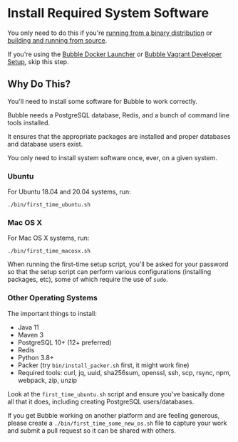 Install Required System Software
================================
You only need to do this if you're [running from a binary distribution](run-binary.md)
or [building and running from source](dev.md).

If you're using the [Bubble Docker Launcher](docker-launcher.md) or
[Bubble Vagrant Developer Setup](dev_vagrant.md), skip this step.

## Why Do This?
You'll need to install some software for Bubble to work correctly.

Bubble needs a PostgreSQL database, Redis, and a bunch of command line tools installed. 

It ensures that the appropriate packages are installed and proper databases and database users exist.

You only need to install system software once, ever, on a given system.

### Ubuntu
For Ubuntu 18.04 and 20.04 systems, run:

    ./bin/first_time_ubuntu.sh

### Mac OS X
For Mac OS X systems, run:

    ./bin/first_time_macosx.sh

When running the first-time setup script, you'll be asked for your password so that
the setup script can perform various configurations (installing packages, etc), some
of which require the use of `sudo`.

### Other Operating Systems
The important things to install:
  * Java 11
  * Maven 3
  * PostgreSQL 10+ (12+ preferred)
  * Redis
  * Python 3.8+
  * Packer (try `bin/install_packer.sh` first, it might work fine)
  * Required tools: curl, jq, uuid, sha256sum, openssl, ssh, scp, rsync, npm, webpack, zip, unzip

Look at the `first_time_ubuntu.sh` script and ensure you've basically done all that it does,
including creating PostgreSQL users/databases.

If you get Bubble working on another platform and are feeling generous, please create a
`./bin/first_time_some_new_os.sh` file to capture your work and submit a pull request so
it can be shared with others.

